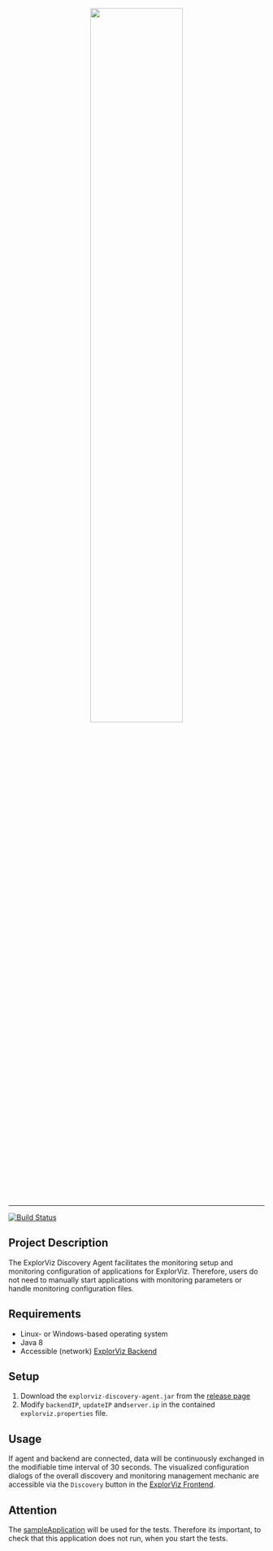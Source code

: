 <p align="center">
  <img width="60%" src="https://raw.githubusercontent.com/ExplorViz/Docs/master/images/explorviz-logo.png">
</p>

___

[![Build Status](https://travis-ci.org/ExplorViz/explorviz-discovery-agent.svg?branch=master)](https://travis-ci.org/ExplorViz/explorviz-discovery-agent)

## Project Description
The ExplorViz Discovery Agent facilitates the monitoring setup and monitoring configuration of applications for ExplorViz.
Therefore, users do not need to manually start applications with monitoring parameters or handle monitoring configuration 
files.

## Requirements
- Linux- or Windows-based operating system
- Java 8
- Accessible (network) [ExplorViz Backend](https://github.com/ExplorViz/explorviz-backend)

## Setup
1. Download the `explorviz-discovery-agent.jar` from the [release page](https://github.com/ExplorViz/explorviz-discovery-agent/releases) 
2. Modify `backendIP`, `updateIP` and`server.ip` in the contained `explorviz.properties` file.

## Usage
If agent and backend are connected, data will be continuously exchanged in the modifiable time interval of 30 seconds.
The visualized configuration dialogs of the overall discovery and monitoring management mechanic are 
accessible via the `Discovery` button in the [ExplorViz Frontend](https://github.com/ExplorViz/explorviz-frontend). 

## Attention
The [sampleApplication](https://github.com/ExplorViz/sampleApplication) will be used for the tests. Therefore its important, to check that this application does not run, when you start the tests. 